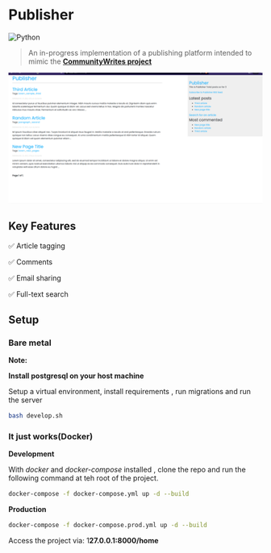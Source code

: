 # Publisher
![Python](https://img.shields.io/badge/Python-3.10-green?style=for-the-badge)

> An in-progress implementation of a publishing platform intended to mimic the **[CommunityWrites project](https://github.com/MarvinKweyu/CommunityWrites)**


![Preview](./image/publisher.gif)

## Key Features

:white_check_mark: Article tagging

:white_check_mark: Comments

:white_check_mark: Email sharing

:white_check_mark: Full-text search

## Setup 

### Bare metal
**Note:** 

**Install postgresql on your host machine**

Setup a virtual environment, install requirements , run migrations and run the server

```bash
bash develop.sh
```

### It just works(Docker)

**Development**

With *docker* and *docker-compose* installed , clone the repo and run the following command at teh root of the project.
```bash
docker-compose -f docker-compose.yml up -d --build

```

**Production**

```bash
docker-compose -f docker-compose.prod.yml up -d --build

```

Access the project via: 1**27.0.0.1:8000/home**